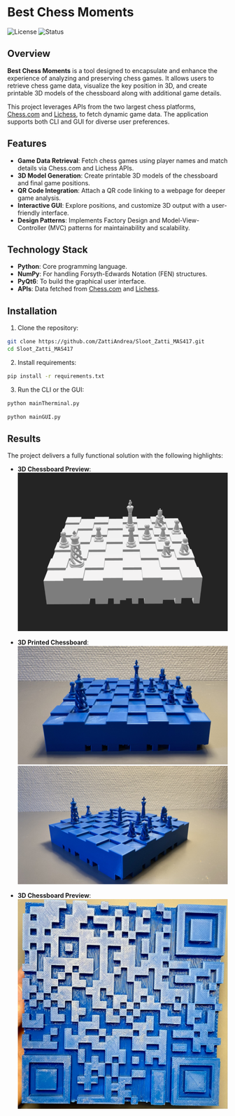 # Best Chess Moments

![License](https://img.shields.io/badge/License-MIT-blue.svg)
![Status](https://img.shields.io/badge/Status-Completed-brightgreen.svg)

## Overview

**Best Chess Moments** is a tool designed to encapsulate and enhance the experience of analyzing and preserving chess games. It allows users to retrieve chess game data, visualize the key position in 3D, and create printable 3D models of the chessboard along with additional game details.

This project leverages APIs from the two largest chess platforms, [Chess.com](https://www.chess.com/news/view/published-data-api) and [Lichess](https://lichess.org/api), to fetch dynamic game data. The application supports both CLI and GUI for diverse user preferences.

## Features

- **Game Data Retrieval**: Fetch chess games using player names and match details via Chess.com and Lichess APIs.
- **3D Model Generation**: Create printable 3D models of the chessboard and final game positions.
- **QR Code Integration**: Attach a QR code linking to a webpage for deeper game analysis.
- **Interactive GUI**: Explore positions, and customize 3D output with a user-friendly interface.
- **Design Patterns**: Implements Factory Design and Model-View-Controller (MVC) patterns for maintainability and scalability.

## Technology Stack

- **Python**: Core programming language.
- **NumPy**: For handling Forsyth-Edwards Notation (FEN) structures.
- **PyQt6**: To build the graphical user interface.
- **APIs**: Data fetched from [Chess.com](https://www.chess.com/news/view/published-data-api) and [Lichess](https://lichess.org/api).

## Installation

1. Clone the repository:
```bash
git clone https://github.com/ZattiAndrea/Sloot_Zatti_MAS417.git
cd Sloot_Zatti_MAS417
```

2. Install requirements:
```bash
pip install -r requirements.txt
```

3. Run the CLI or the GUI:

```bash
python mainTherminal.py
```

```bash
python mainGUI.py
```

## Results

The project delivers a fully functional solution with the following highlights:

- **3D Chessboard Preview**:
  ![3D Chessboard Preview](Img/ChessBoard1.png)

- **3D Printed Chessboard**:
  ![3D Printed Chessboard 1](Img/ChessBoard3A.jpeg)
  ![3D Printed Chessboard 2](Img/ChessBoard3b.jpeg)

- **3D Chessboard Preview**:
  ![3D Printed QR-Code](Img/QRCode.jpeg)
